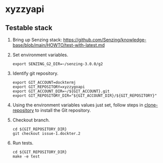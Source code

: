 # xyzzyapi

## Testable stack

1. Bring up Senzing stack: https://github.com/Senzing/knowledge-base/blob/main/HOWTO/test-with-latest.md

1. Set environment variables.

    ```console
    export SENZING_G2_DIR=~/senzing-3.0.0/g2
    ```

1. Identify git repository.

    ```console
    export GIT_ACCOUNT=docktermj
    export GIT_REPOSITORY=xyzzygoapi
    export GIT_ACCOUNT_DIR=~/${GIT_ACCOUNT}.git
    export GIT_REPOSITORY_DIR="${GIT_ACCOUNT_DIR}/${GIT_REPOSITORY}"
    ```

1. Using the environment variables values just set, follow steps in
   [clone-repository](https://github.com/Senzing/knowledge-base/blob/main/HOWTO/clone-repository.md) to install the Git repository.
1. Checkout branch.

    ```console
    cd ${GIT_REPOSITORY_DIR}
    git checkout issue-1.dockter.2
    ```

1. Run tests.

    ```console
    cd ${GIT_REPOSITORY_DIR}
    make -e test
    ```

